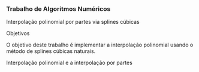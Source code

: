  ### Trabalho de Algoritmos Numéricos ###
 
 Interpolação polinomial por partes via splines cúbicas
 
 Objetivos
 
 O objetivo deste trabalho é implementar a interpolação polinomial usando o método de splines cúbicas naturais.
 
 Interpolação polinomial e a interpolação por partes
 

